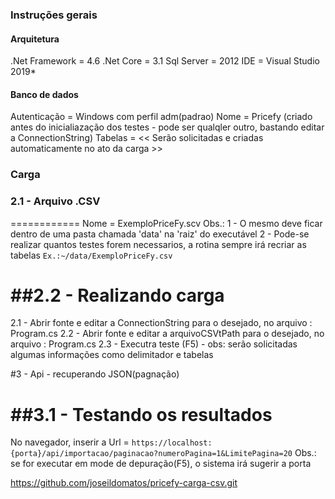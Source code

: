 
### Instruções gerais

#### Arquitetura
.Net Framework = 4.6
.Net Core      = 3.1
Sql Server     = 2012
IDE            = Visual Studio 2019*
#### Banco de dados
Autenticação   = Windows com perfil adm(padrao)
Nome           = Pricefy (criado antes do inicialiazação dos testes - pode ser qualqler outro, bastando editar a ConnectionString)
Tabelas        =  << Serão solicitadas e criadas automaticamente no ato da carga >>


### Carga

### 2.1 - Arquivo .CSV
============
Nome          = ExemploPriceFy.scv
                Obs.: 1 - O mesmo deve ficar dentro de uma pasta chamada 'data' na 'raiz' do executável
                      2 - Pode-se realizar quantos testes forem necessarios, a rotina sempre irá recriar as tabelas
                ```Ex.:~/data/ExemploPriceFy.csv```

##2.2 - Realizando carga
================
2.1 - Abrir fonte e editar a ConnectionString para o desejado, no arquivo : Program.cs
2.2 - Abrir fonte e editar a arquivoCSVtPath para o desejado, no arquivo : Program.cs
2.3 - Executra teste (F5) - obs: serão solicitadas algumas informações como delimitador e tabelas



#3 - Api - recuperando JSON(pagnação)

##3.1 - Testando os resultados
============================
No navegador, inserir a Url = ```https://localhost:{porta}/api/importacao/paginacao?numeroPagina=1&LimitePagina=20```
                              Obs.: se for executar em mode de depuração(F5), o sistema irá sugerir a porta




https://github.com/joseildomatos/pricefy-carga-csv.git
